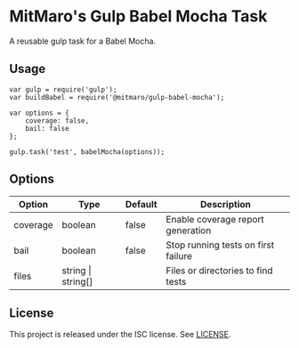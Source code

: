 # MitMaro's Gulp Babel Mocha Task

A reusable gulp task for a Babel Mocha.

## Usage

    var gulp = require('gulp');
    var buildBabel = require('@mitmaro/gulp-babel-mocha');
    
    var options = {
        coverage: false,
        bail: false
    };
    
	gulp.task('test', babelMocha(options));

## Options


Option | Type | Default | Description
---|---|---|---
coverage|boolean|false|Enable coverage report generation
bail|boolean|false|Stop running tests on first failure
files|string &#124; string[]||Files or directories to find tests

## License

This project is released under the ISC license. See [LICENSE](LICENSE).
